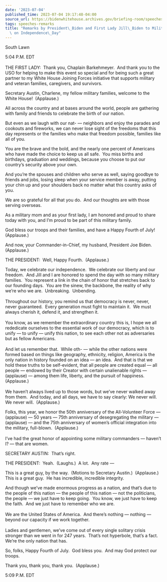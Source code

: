 ```yaml
---
date: '2023-07-04'
published_time: 2023-07-04 19:17:48-04:00
source_url: https://bidenwhitehouse.archives.gov/briefing-room/speeches-remarks/2023/07/04/remarks-by-president-biden-and-first-lady-jill-biden-to-military-families-on-independence-day/
tags: speeches-remarks
title: "Remarks by President\_Biden and First Lady Jill\_Biden to Military Families\
  \ on Independence\_Day"
---
```

 
South Lawn

5:04 P.M. EDT  
   
THE FIRST LADY:  Thank you, Chaplain Barkehmeyer.  And thank you to the
USO for helping to make this event so special and for being such a great
partner to my White House Joining Forces initiative that supports
military and veteran families, caregivers, and survivors.

Secretary Austin, Charlene, my fellow military families, welcome to the
White House!  (Applause.)

All across the country and at bases around the world, people are
gathering with family and friends to celebrate the birth of our nation.

But even as we laugh with our nat- — neighbors and enjoy the parades and
cookouts and fireworks, we can never lose sight of the freedoms that
this day represents or the families who make that freedom possible,
families like all of you.

You are the brave and the bold, and the nearly one percent of Americans
who have made the choice to keep us all safe.  You miss births and
birthdays, graduation and weddings, because you choose to put our
country’s security above your own.

And you’re the spouses and children who serve as well, saying goodbye to
friends and jobs, losing sleep when your service member is away, putting
your chin up and your shoulders back no matter what this country asks of
you.

We are so grateful for all that you do.  And our thoughts are with those
serving overseas.

As a military mom and as your first lady, I am honored and proud to
share today with you, and I’m proud to be part of this military family.

God bless our troops and their families, and have a Happy Fourth of
July!  (Applause.)

And now, your Commander-in-Chief, my husband, President Joe Biden. 
(Applause.)

THE PRESIDENT:  Well, Happy Fourth.  (Applause.) 

Today, we celebrate our independence.  We celebrate our liberty and our
freedom.  And Jill and I are honored to spend the day with so many
military families.  You represent a link in the chain of honor that
stretches back to our founding days.  You are the sinew, the backbone,
the reality of why we’re who we are.  Unbreaking.  Unbending.  
   
Throughout our history, you remind us that democracy is never, never,
never guaranteed.  Every generation must fight to maintain it.  We must
always cherish it, defend it, and strengthen it.  
   
You know, as we remember the extraordinary country this is, I hope we
all rededicate ourselves to the essential work of our democracy, which
is to unify — to unify — unify this nation, to see each other not as
adversaries but as fellow Americans.  
   
And let us remember that.  While oth- — while the other nations were
formed based on things like geography, ethnicity, religion, America is
the only nation in history founded on an idea — an idea.  And that is
that we hold these truths to be self-evident, that all people are
created equal — all people — endowed by their Creator with certain
unalienable rights — (applause) — among them life, liberty, and the
pursuit of happiness.  (Applause.)  
   
We haven’t always lived up to those words, but we’ve never walked away
from them.  And today, and all days, we have to say clearly: We never
will.  We never will.  (Applause.)

Folks, this year, we honor the 50th anniversary of the All-Volunteer
Force — (applause) — 50 years — 75th anniversary of desegregating the
military — (applause) — and the 75th anniversary of women’s official
integration into the military, full-blown.  (Applause.)  
   
I’ve had the great honor of appointing some military commanders —
haven’t I? — that are women.

SECRETARY AUSTIN:  That’s right.

THE PRESIDENT:  Yeah.  (Laughs.)  A lot.  Any rate —

This is a great guy, by the way.  (Motions to Secretary Austin.) 
(Applause.)  This is a great guy.  He has incredible, incredible
integrity.

And though we’ve made enormous progress as a nation, and that’s due to
the people of this nation — the people of this nation — not the
politicians, the people — we just have to keep going.  You know, we just
have to keep the faith.  And we just have to remember who we are.  
   
We are the United States of America.  And there’s nothing — nothing —
beyond our capacity if we work together.  
   
Ladies and gentlemen, we’ve come out of every single solitary crisis
stronger than we went in for 247 years.  That’s not hyperbole, that’s a
fact.  We’re the only nation that has.

So, folks, Happy Fourth of July.  God bless you.  And may God protect
our troops.

Thank you, thank you, thank you.  (Applause.)

5:09 P.M. EDT  
 
